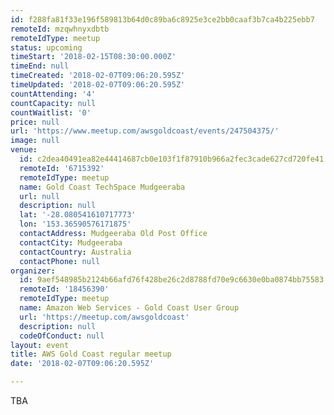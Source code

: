 ```yaml
---
id: f288fa81f33e196f589813b64d0c89ba6c8925e3ce2bb0caaf3b7ca4b225ebb7
remoteId: mzqwhnyxdbtb
remoteIdType: meetup
status: upcoming
timeStart: '2018-02-15T08:30:00.000Z'
timeEnd: null
timeCreated: '2018-02-07T09:06:20.595Z'
timeUpdated: '2018-02-07T09:06:20.595Z'
countAttending: '4'
countCapacity: null
countWaitlist: '0'
price: null
url: 'https://www.meetup.com/awsgoldcoast/events/247504375/'
image: null
venue:
  id: c2dea40491ea82e44414687cb0e103f1f87910b966a2fec3cade627cd720fe41
  remoteId: '6715392'
  remoteIdType: meetup
  name: Gold Coast TechSpace Mudgeeraba
  url: null
  description: null
  lat: '-28.080541610717773'
  lon: '153.36590576171875'
  contactAddress: Mudgeeraba Old Post Office
  contactCity: Mudgeeraba
  contactCountry: Australia
  contactPhone: null
organizer:
  id: 9aef548985b2124b66afd76f428be26c2d8788fd70e9c6630e0ba0874bb75583
  remoteId: '18456390'
  remoteIdType: meetup
  name: Amazon Web Services - Gold Coast User Group
  url: 'https://meetup.com/awsgoldcoast'
  description: null
  codeOfConduct: null
layout: event
title: AWS Gold Coast regular meetup
date: '2018-02-07T09:06:20.595Z'

---
```

<p>TBA</p>
